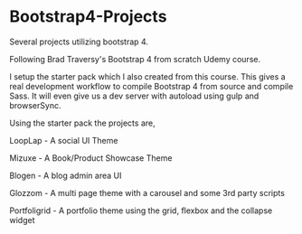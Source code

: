# Bootstrap4-Projects
Several projects utilizing bootstrap 4.

Following Brad Traversy's Bootstrap 4 from scratch Udemy course.

I setup the starter pack which I also created from this course. This gives a real development workflow to compile Bootstrap 4 from source and compile Sass. It will even give us a dev server with autoload using gulp and browserSync.



Using the starter pack the projects are,

LoopLap - A social UI Theme

Mizuxe - A Book/Product Showcase Theme

Blogen - A blog admin area UI

Glozzom - A multi page theme with a carousel and some 3rd party scripts

Portfoligrid - A portfolio theme using the grid, flexbox and the collapse widget
